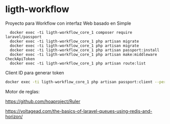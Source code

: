 # ligth-workflow
Proyecto para Workflow con interfaz Web basado en Simple


```
  docker exec -ti ligth-workflow_core_1 composer require laravel/passport
  docker exec -ti ligth-workflow_core_1 php artisan migrate
  docker exec -ti ligth-workflow_core_1 php artisan migrate
  docker exec -ti ligth-workflow_core_1 php artisan passport:install
  docker exec -ti ligth-workflow_core_1 php artisan make:middleware CheckApiToken
  docker exec -ti ligth-workflow_core_1 php artisan route:list
```

Client ID para generar token

```bash
docker exec -ti ligth-workflow_core_1 php artisan passport:client --personal
```

Motor de reglas:

https://github.com/hoaproject/Ruler

https://voltagead.com/the-basics-of-laravel-queues-using-redis-and-horizon/
